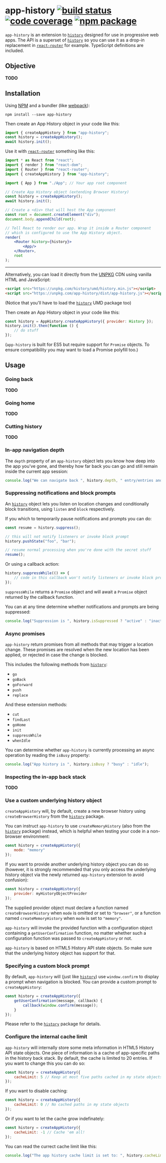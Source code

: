 # app-history [![build status][travis-badge]][travis] [![code coverage][coveralls-badge]][coveralls] [![npm package][npm-badge]][npm]


`app-history` is an extension to [`history`][history] designed for use in progressive web apps. The API is a superset of [`history`][history] so you can use it as a drop-in replacement in [`react-router`][react-router] for example. TypeScript definitions are included.

## Objective

**TODO**

## Installation

Using [NPM](npm) and a bundler (like [webpack][webpack]):

```
npm install --save app-history
```

Then create an App History object in your code like this:

```js
import { createAppHistory } from "app-history";
const history = createAppHistory();
await history.init();
```

Use it with [`react-router`][react-router] something like this:

```jsx
import * as React from "react";
import { render } from "react-dom";
import { Router } from "react-router";
import { createAppHistory } from "app-history";

import { App } from "./App"; // Your app root component

// Create App History object (extending Browser History)
const history = createAppHistory();
await history.init();

// Create a <div> that will host the App component
const root = document.createElement("div");
document.body.appendChild(root);

// Tell React to render our app. Wrap it inside a Router component
// which is configured to use the App History object.
render(
    <Router history={history}>
        <App/>
    </Router>,
    root
);
```

----------

Alternatively, you can load it directly from the [UNPKG][unpkg] CDN using vanilla HTML and JavaScript:

```html
<script src="https://unpkg.com/history/umd/history.min.js"></script>
<script src="https://unpkg.com/app-history/dist/app-history.js"></script>
```

(Notice that you'll have to load the [`history`][history] UMD package too)

Then create an App History object in your code like this:

```js
const history = AppHistory.createAppHistory({ provider: History });
history.init().then(function () {
    // do stuff
});
```

(`app-history` is built for ES5 but require support for `Promise` objects. To ensure compatibility you may want to load a Promise polyfill too.)

## Usage

### Going back

**TODO**

### Going home

**TODO**

### Cutting history

**TODO**

### In-app navigation depth

The `depth` property of an `app-history` object lets you know how deep into the app you've gone, and thereby how far back you can go and still remain inside the current app session:

```js
console.log("We can navigate back ", history.depth, " entry/entries and still be in this app session");
```

### Suppressing notifications and block prompts

An [`history`][history] object lets you listen on location changes and conditionally block transitions, using `listen` and `block` respectively.

If you which to temporarily pause notifications and prompts you can do:

```js
const resume = history.suppress();

// this will not notify listeners or invoke block prompt
history.pushState("foo", "bar");

// resume normal processing when you're done with the secret stuff
resume();
```

Or using a callback action:

```js
history.suppressWhile(() => {
    // code in this callback won't notify listeners or invoke block prompt
});
```

`suppressWhile` returns a `Promise` object and will await a `Promise` object returned by the callback function.  

You can at any time determine whether notifications and prompts are being suppressed:

```js
console.log("Suppression is ", history.isSuppressed ? "active" : "inactive");
```

### Async promises

`app-history` return promises from all methods that may trigger a location change. These promises are resolved when the new location has been applied, or rejected in case the change is blocked. 

This includes the following methods from [`history`][history]:
* `go`
* `goBack`
* `goForward`
* `push`
* `replace`

And these extension methods:
* `cut`
* `findLast`
* `goHome`
* `init`
* `suppressWhile`
* `whenIdle`

You can determine whether `app-history` is currently processing an async operation by reading the `isBusy` property:

```js
console.log("App history is ", history.isBusy ? "busy" : "idle");
```

### Inspecting the in-app back stack

**TODO**

### Use a custom underlying history object

`createAppHistory` will, by default, create a new browser history using `createBrowserHistory` from the [`history`][history] package.

You can instruct `app-history` to use `createMemoryHistory` (also from the [`history`][history] package) instead, which is helpful when testing your code in a non-browser environment:

```js
const history = createAppHistory({
    mode: "memory"
});
```

If you want to provide another underlying history object you can do so (however, it is strongly recommended that you only access the underlying history object via the newly returned `app-history` extension to avoid confusion):

```js
const history = createAppHistory({
    provider: myHistoryObjectProvider
});
```

The supplied provider object must declare a function named `createBrowserHistory` when `mode` is omitted or set to `"browser"`, or a function named `createMemoryHistory` when `mode` is set to `"memory"`.

`app-history` will invoke the provided function with a configuration object containing a `getUserConfirmation` function, no matter whether such a configuration function was passed to `createAppHistory` or not.

`app-history` is based on HTML5 History API state objects. So make sure that the underlying history object has support for that.

### Specifying a custom block prompt

By default, `app-history` will (just like [`history`][history]) use `window.confirm` to display a prompt when navigation is blocked. You can provide a custom prompt to `createAppHistory`:

```js
const history = createAppHistory({
    getUserConfirmation(message, callback) {
        callback(window.confirm(message));
    }
});
```

Please refer to the [`history`][history] package for details.

### Configure the internal cache limit

`app-history` will internally store some meta information in HTML5 History API state objects. One piece of information is a cache of app-specific paths in the history back stack. By default, the cache is limited to 20 entries. If you want to change this you can do so:

```js
const history = createAppHistory({
    cacheLimit: 5 // Keep at most five paths cached in my state objects
});
```

If you want to disable caching:

```js
const history = createAppHistory({
    cacheLimit: 0 // No cached paths in my state objects
});
```

Or if you want to let the cache grow indefinately:

```js
const history = createAppHistory({
    cacheLimit: -1 // Cache 'em all!
});
```

You can read the currect cache limit like this:

```js
console.log("The app history cache limit is set to: ", history.cacheLimit);
```

[travis-badge]: https://img.shields.io/travis/mwikstrom/app-history.svg?style=flat-square
[travis]: https://travis-ci.org/mwikstrom/app-history
[coveralls-badge]: https://img.shields.io/coveralls/github/mwikstrom/app-history.svg?style=flat-square
[coveralls]: https://coveralls.io/github/mwikstrom/app-history
[npm-badge]: https://img.shields.io/npm/v/app-history.svg?style=flat-square
[npm]: https://www.npmjs.org/package/app-history
[history]: https://github.com/ReactTraining/history
[react-router]: https://github.com/ReactTraining/react-router
[npm]: https://www.npmjs.com/
[webpack]: https://webpack.github.io/
[unpkg]: https://unpkg.com/